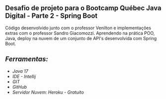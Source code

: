 ## Desafio de projeto para o Bootcamp Québec Java Digital - Parte 2 - Spring Boot

Código desenvolvido junto com o professor Venilton e implementações extras com o professor Sandro Giacomozzi.
Aprendendo na prática POO, Java, deploy na nuvem de um conjunto de API's desenvolvida com Spring Boot.

## *Ferramentas:*

- *Java 17*
- *IDE - Intellij*
- *GIT*
- *GitHub*
- *Servidor Nuvem: Heroku - Gratuito*
